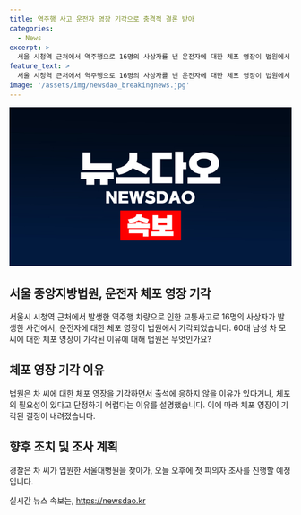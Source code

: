 ```yaml
---
title: 역주행 사고 운전자 영장 기각으로 충격적 결론 받아
categories:
  - News
excerpt: >
  서울 시청역 근처에서 역주행으로 16명의 사상자를 낸 운전자에 대한 체포 영장이 법원에서 기각되었습니다. 서울중앙지방법원은 60대 남성 차씨의 체포 영장을 기각했는데, 이유는 차씨가 출석 응하지 않을 이유가 있거나, 체포의 필요성을 단정하기 어렵다고 판사가 설명했습니다. 차씨는 지난 1일 밤에 서울 시청역 근처에서 역주행으로 16명의 사상자를 낸 혐의를 받고 있으며, 경찰은 오늘 오후 서울대병원에서 차씨를 첫 피의자 조사할 예정입니다.
feature_text: >
  서울 시청역 근처에서 역주행으로 16명의 사상자를 낸 운전자에 대한 체포 영장이 법원에서 기각되었습니다. 서울중앙지방법원은 60대 남성 차씨의 체포 영장을 기각했는데, 이유는 차씨가 출석 응하지 않을 이유가 있거나, 체포의 필요성을 단정하기 어렵다고 판사가 설명했습니다. 차씨는 지난 1일 밤에 서울 시청역 근처에서 역주행으로 16명의 사상자를 낸 혐의를 받고 있으며, 경찰은 오늘 오후 서울대병원에서 차씨를 첫 피의자 조사할 예정입니다.
image: '/assets/img/newsdao_breakingnews.jpg'
---
```


<p><img src="/assets/img/newsdao_breakingnews.jpg" alt="cryptoinkorea 속보" /></p>

<h2 data-ke-size="size26">서울 중앙지방법원, 운전자 체포 영장 기각</h2>

<p data-ke-size="size16">서울시 시청역 근처에서 발생한 역주행 차량으로 인한 교통사고로 16명의 사상자가 발생한 사건에서, 운전자에 대한 체포 영장이 법원에서 기각되었습니다. 60대 남성 차 모 씨에 대한 체포 영장이 기각된 이유에 대해 법원은 무엇인가요?</p>

<h2 data-ke-size="size26">체포 영장 기각 이유</h2>

<p data-ke-size="size16">법원은 차 씨에 대한 체포 영장을 기각하면서 출석에 응하지 않을 이유가 있다거나, 체포의 필요성이 있다고 단정하기 어렵다는 이유를 설명했습니다. 이에 따라 체포 영장이 기각된 결정이 내려졌습니다.</p>

<h2 data-ke-size="size26">향후 조치 및 조사 계획</h2>

<p data-ke-size="size16">경찰은 차 씨가 입원한 서울대병원을 찾아가, 오늘 오후에 첫 피의자 조사를 진행할 예정입니다.</p>
실시간 뉴스 속보는, <a href="https://newsdao.kr" rel="dofollow">https://newsdao.kr</a>


